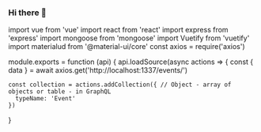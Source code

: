 ### Hi there 👋

import vue from 'vue'
import react from 'react'
import express from 'express'
import mongoose from 'mongoose'
import Vuetify from 'vuetify'
import materialud from '@material-ui/core'
const axios = require('axios')

module.exports = function (api) {
 api.loadSource(async actions => {
    const { data } = await axios.get('http://localhost:1337/events/')

    const collection = actions.addCollection({ // Object - array of objects or table - in GraphQL
      typeName: 'Event'
    })
 }
